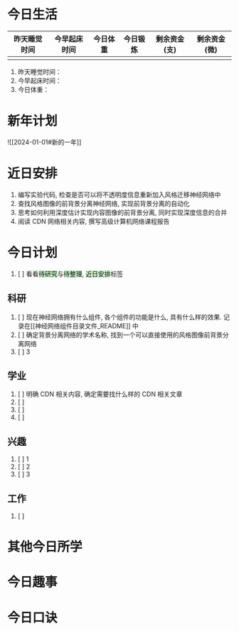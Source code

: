 # 今日生活

| 昨天睡觉时间 | 今早起床时间 | 今日体重 | 今日锻炼 | 剩余资金(支) | 剩余资金(微) |
| ------ | ------ | ---- | ---- | ------- | ------- |
|        |        |      |      |         |         |

1. 昨天睡觉时间：
2. 今早起床时间：
3. 今日体重：

# 新年计划

![[2024-01-01#新的一年]]

# 近日安排

1. 编写实验代码, 检查是否可以将不透明度信息重新加入风格迁移神经网络中
2. 查找风格图像的前背景分离神经网络, 实现前背景分离的自动化
3. 思考如何利用深度估计实现内容图像的前背景分离, 同时实现深度信息的合并
4. 阅读 CDN 网络相关内容, 撰写高级计算机网络课程报告

# 今日计划

1. [ ] 看看<mark style="background: #BBFABBA6;">待研究</mark>与<mark style="background: #BBFABBA6;">待整理</mark>,  <mark style="background: #BBFABBA6;">近日安排</mark>标签

## 科研

1. [ ] 现在神经网络拥有什么组件, 各个组件的功能是什么, 具有什么样的效果. 记录在[[神经网络组件目录文件_README]] 中
2. [ ] 确定背景分离网络的学术名称, 找到一个可以直接使用的风格图像前背景分离网络
3. [ ] 3 

## 学业

1. [ ] 明确 CDN 相关内容, 确定需要找什么样的 CDN 相关文章
2. [ ] 
3. [ ] 
4. [ ] 

## 兴趣

1. [ ] 1
2. [ ] 2
3. [ ] 3 

## 工作

1. [ ] 

# 其他今日所学



# 今日趣事



# 今日口诀


